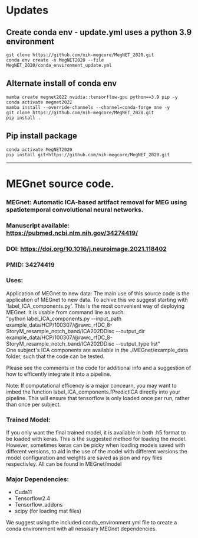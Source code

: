 # Updates
## Create conda env  - update.yml uses a python 3.9 environment
```
git clone https://github.com/nih-megcore/MegNET_2020.git
conda env create -n MegNET2020 --file MegNET_2020/conda_environment_update.yml
```
## Alternate install of conda env
```
mamba create megnet2022 nvidia::tensorflow-gpu python==3.9 pip -y
conda activate megnet2022
mamba install --override-channels --channel=conda-forge mne -y
git clone https://github.com/nih-megcore/MegNET_2020.git
pip install .

```

## Pip install package
```
conda activate MegNET2020
pip install git+https://github.com/nih-megcore/MegNET_2020.git
```

______________________________________________________________


# MEGnet source code.
### MEGnet: Automatic ICA-based artifact removal for MEG using spatiotemporal convolutional neural networks. 

### Manuscript available: https://pubmed.ncbi.nlm.nih.gov/34274419/
### DOI: https://doi.org/10.1016/j.neuroimage.2021.118402
### PMID: 34274419

### Uses:
Application of MEGnet to new data:
The main use of this source code is the application of MEGnet to new data. To achive this we suggest starting with 'label_ICA_components.py'. 
This is the most convenient way of deploying MEGnet. It is usable from command line as such: <br>"python label_ICA_components.py --input_path example_data/HCP/100307/@rawc_rfDC_8-StoryM_resample_notch_band/ICA202DDisc --output_dir example_data/HCP/100307/@rawc_rfDC_8-StoryM_resample_notch_band/ICA202DDisc --output_type list"
<br>One subject's ICA components are available in the ./MEGnet/example_data folder, such that the code can be tested.

Please see the comments in the code for additional info and a suggestion of how to efficently integrate it into a pipeline.

Note: If computational efficency is a major concearn, you may want to imbed the function label_ICA_components.fPredictICA directly into your pipeline. This will ensure that tensorflow is only loaded once per run, rather than once per subject.

### Trained Model:
If you only want the final trained model, it is available in both .h5 format to be loaded with keras. This is the suggested method for loading the model. However, sometimes keras can be picky when loading models saved with different versions, to aid in the use of the model with different versions the model configuration and weights are saved as json and npy files respectivley. All can be found in MEGnet/model

### Major Dependencies:
* Cuda11
* Tensorflow2.4
* Tensorflow_addons
* scipy (for loading mat files)

We suggest using the included conda_environment.yml file to create a conda environrment with all nessisary MEGnet dependencies.
